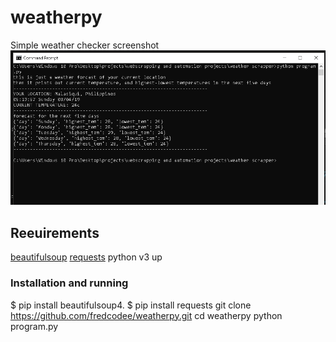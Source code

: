 # weatherpy
Simple weather checker
screenshot
![alt text](https://github.com/fredcodee/weatherpy/blob/master/weatheraapp.png)
## Reeuirements
[beautifulsoup](https://pypi.org/project/beautifulsoup4/)
[requests](https://pypi.org/project/requests/)
python v3 up

### Installation and running
$ pip install beautifulsoup4.
$ pip install requests
git clone https://github.com/fredcodee/weatherpy.git
cd weatherpy
python program.py
